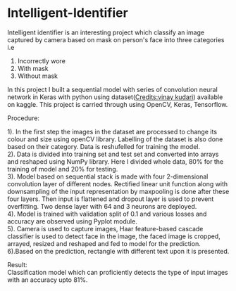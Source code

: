 # Intelligent-Identifier

Intelligent identifier is an interesting project which classify an image captured by camera based on mask on person's face into three categories i.e 
1. Incorrectly wore
2. With mask
3. Without mask

In this project I built a sequential model with series of convolution neural network in Keras with python using dataset([Credits:vinay kudari](https://www.kaggle.com/vinaykudari/facemask)) available on kaggle.
This project is carried through using OpenCV, Keras, Tensorflow.

Procedure:

1). In the first step the images in the dataset are processed to change its colour and size using openCV library. Labelling of the dataset is also done based on their      category. Data is reshufelled for training the model.<br /> 
2). Data is divided into training set and test set and converted into arrays and reshaped using NumPy library. Here I divided whole data, 80% for the training of model and 20% for testing.<br />
3). Model based on sequential stack is made with four 2-dimensional convolution layer of different nodes. Rectified linear unit function along with downsampling of the input representation by maxpooling is done after these four layers. Then input is flattened and dropout layer is used to prevent overfitting. Two dense layer with 64 and 3 neurons are deployed.<br />
4). Model is trained with validation split of 0.1 and various losses and accuracy are observed using Pyplot module.<br />
5). Camera is used to capture images, Haar feature-based cascade classifier is used to detect face in the image, the faced image is cropped, arrayed, resized and reshaped and fed to model for the prediction.<br />
6).Based on the prediction, rectangle with different text upon it is presented.<br />

Result:<br />
Classification model which can proficiently detects the type of input images with an accuracy upto 81%.
